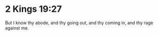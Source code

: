 # 2 Kings 19:27

But I know thy abode, and thy going out, and thy coming in, and thy rage against me.